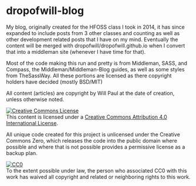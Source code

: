 # dropofwill-blog

My blog, originally created for the HFOSS class I took in 2014, it has since expanded to include posts from 3 other classes and counting as well as other development related posts that I have on my mind. Eventually the content will be merged with dropofwill/dropofwill.github.io when I convert that into a middleman site (whenever I have time for that).

Most of the code making this run and pretty is from Middleman, SASS, and Compass, the Middleman/Middleman-Blog guides, as well as some styles from TheSassWay. All these portions are licensed as there copyright holders have decided (mostly BSD/MIT)

All content (articles) are copyright by Will Paul at the date of creation, unless otherwise noted. 

<a rel="license" href="http://creativecommons.org/licenses/by/4.0/"><img alt="Creative Commons License" style="border-width:0" src="https://i.creativecommons.org/l/by/4.0/88x31.png" /></a><br />This content is licensed under a <a rel="license" href="http://creativecommons.org/licenses/by/4.0/">Creative Commons Attribution 4.0 International License</a>.

All unique code created for this project is unlicensed under the Creative Commons Zero, which releases the code into the public domain where possible and where that is not possible provides a permissive license as a backup plan.

<p xmlns:dct="http://purl.org/dc/terms/">
  <a rel="license"
     href="http://creativecommons.org/publicdomain/zero/1.0/">
    <img src="http://i.creativecommons.org/p/zero/1.0/88x31.png" style="border-style: none;" alt="CC0" />
  </a>
  <br />
  To the extent possible under law,
  <span rel="dct:publisher" resource="[_:publisher]">the person who associated CC0</span>
  with this work has waived all copyright and related or neighboring
  rights to this work.
</p>

